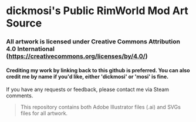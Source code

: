 # dickmosi's Public RimWorld Mod Art Source
### All artwork is licensed under Creative Commons Attribution 4.0 International (https://creativecommons.org/licenses/by/4.0/)

#### Crediting my work by linking back to this github is preferred. You can also credit me by name if you'd like, either 'dickmosi' or 'mosi' is fine.

If you have any requests or feedback, please contact me via Steam comments.

> This repository contains both Adobe Illustrator files (.ai) and SVGs files for all artwork.
